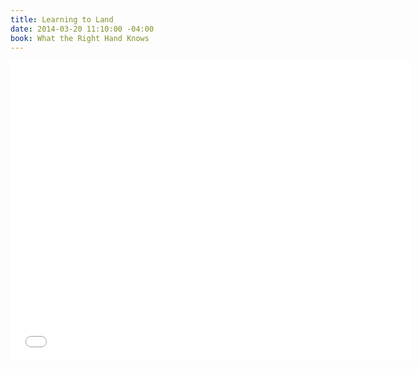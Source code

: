 ```yaml
---
title: Learning to Land
date: 2014-03-20 11:10:00 -04:00
book: What the Right Hand Knows
---
```


<iframe width="640" height="480" src="//www.youtube.com/embed/WLiQs8Ha-Lc?rel=0&start=363" frameborder="0" allowfullscreen></iframe>
